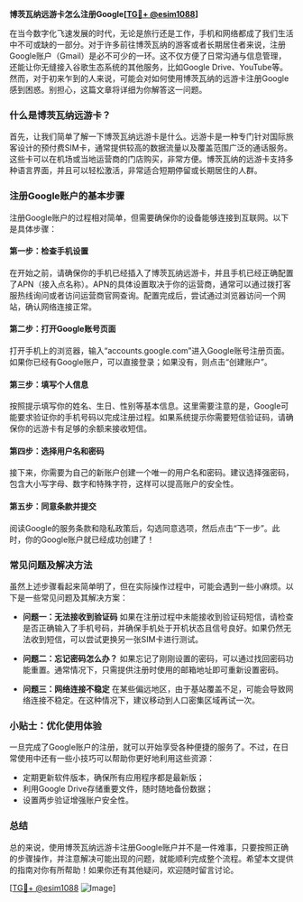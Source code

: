 **博茨瓦纳远游卡怎么注册Google[[TG💪+ @esim1088](https://t.me/s/esim1088)]**

在当今数字化飞速发展的时代，无论是旅行还是工作，手机和网络都成了我们生活中不可或缺的一部分。对于许多前往博茨瓦纳的游客或者长期居住者来说，注册Google账户（Gmail）是必不可少的一环。这不仅方便了日常沟通与信息管理，还能让你无缝接入谷歌生态系统的其他服务，比如Google Drive、YouTube等。然而，对于初来乍到的人来说，可能会对如何使用博茨瓦纳的远游卡注册Google感到困惑。别担心，这篇文章将详细为你解答这一问题。

### 什么是博茨瓦纳远游卡？

首先，让我们简单了解一下博茨瓦纳远游卡是什么。远游卡是一种专门针对国际旅客设计的预付费SIM卡，通常提供较高的数据流量以及覆盖范围广泛的通话服务。这些卡可以在机场或当地运营商的门店购买，非常方便。博茨瓦纳的远游卡支持多种语言界面，并且可以轻松激活，非常适合短期停留或长期居住的人群。

### 注册Google账户的基本步骤

注册Google账户的过程相对简单，但需要确保你的设备能够连接到互联网。以下是具体步骤：

#### 第一步：检查手机设置
在开始之前，请确保你的手机已经插入了博茨瓦纳远游卡，并且手机已经正确配置了APN（接入点名称）。APN的具体设置取决于你的运营商，通常可以通过拨打客服热线询问或者访问运营商官网查询。配置完成后，尝试通过浏览器访问一个网站，确认网络连接正常。

#### 第二步：打开Google账号页面
打开手机上的浏览器，输入“accounts.google.com”进入Google账号注册页面。如果你已经有Google账户，可以直接登录；如果没有，则点击“创建账户”。

#### 第三步：填写个人信息
按照提示填写你的姓名、生日、性别等基本信息。这里需要注意的是，Google可能要求验证你的手机号码以完成注册过程。如果系统提示你需要短信验证码，请确保你的远游卡有足够的余额来接收短信。

#### 第四步：选择用户名和密码
接下来，你需要为自己的新账户创建一个唯一的用户名和密码。建议选择强密码，包含大小写字母、数字和特殊字符，这样可以提高账户的安全性。

#### 第五步：同意条款并提交
阅读Google的服务条款和隐私政策后，勾选同意选项，然后点击“下一步”。此时，你的Google账户就已经成功创建了！

### 常见问题及解决方法

虽然上述步骤看起来简单明了，但在实际操作过程中，可能会遇到一些小麻烦。以下是一些常见问题及其解决方案：

- **问题一：无法接收到验证码**
  如果在注册过程中未能接收到验证码短信，请检查是否正确输入了手机号码，并确保手机处于开机状态且信号良好。如果仍然无法收到短信，可以尝试更换另一张SIM卡进行测试。

- **问题二：忘记密码怎么办？**
  如果忘记了刚刚设置的密码，可以通过找回密码功能重置。通常情况下，只需提供注册时使用的邮箱地址即可重新设置密码。

- **问题三：网络连接不稳定**
  在某些偏远地区，由于基站覆盖不足，可能会导致网络连接不稳定。在这种情况下，建议移动到人口密集区域再试一次。

### 小贴士：优化使用体验

一旦完成了Google账户的注册，就可以开始享受各种便捷的服务了。不过，在日常使用中还有一些小技巧可以帮助你更好地利用这些资源：

- 定期更新软件版本，确保所有应用程序都是最新版；
- 利用Google Drive存储重要文件，随时随地备份数据；
- 设置两步验证增强账户安全性。

### 总结

总的来说，使用博茨瓦纳远游卡注册Google账户并不是一件难事，只要按照正确的步骤操作，并注意解决可能出现的问题，就能顺利完成整个流程。希望本文提供的指南对你有所帮助！如果你还有其他疑问，欢迎随时留言讨论。

[[TG💪+ @esim1088](https://t.me/s/esim1088) ![Image](https://i.postimg.cc/4NQfJmqS/Snipaste-2025-05-13-00-14-12.png)]